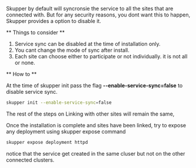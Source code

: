 Skupper by default will syncronsie the service to all the sites that are connected with. But for any security reasons, you dont want this to happen, Skupper provides a option to disable it. 

** Things to consider **
1.  Service sync can be disabled at the time of installation only.
2.  You cant change the mode of sync after install.
3.  Each site can choose either to participate or not individually. it is not all or none.

** How to ** 

At the time of skupper init pass the flag **--enable-service-sync=false** to disable service sync. 

```bash
skupper init --enable-service-sync=false
```

The rest of the steps on Linking with other sites will remain the same,

Once the installation is complete and sites have been linked, try to expose any deployment using skupper expose command

```bash
skupper expose deployment httpd
```
notice that the service get created in the same cluser but not on the other connected clusters.

